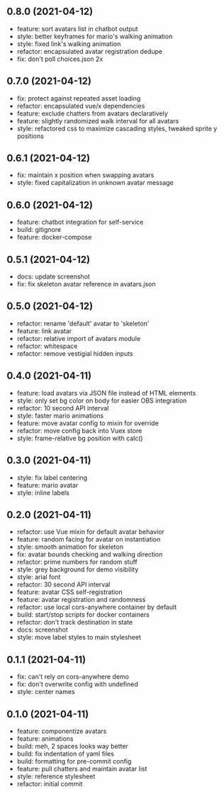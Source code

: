 ## 0.8.0 (2021-04-12)


- feature: sort avatars list in chatbot output
- style: better keyframes for mario's walking animation
- style: fixed link's walking animation
- refactor: encapsulated avatar registration dedupe
- fix: don't poll choices.json 2x

## 0.7.0 (2021-04-12)


- fix: protect against repeated asset loading
- refactor: encapsulated vue/x dependencies
- feature: exclude chatters from avatars declaratively
- feature: slightly randomized walk interval for all avatars
- style: refactored css to maximize cascading styles, tweaked sprite y positions

## 0.6.1 (2021-04-12)


- fix: maintain x position when swapping avatars
- style: fixed capitalization in unknown avatar message

## 0.6.0 (2021-04-12)


- feature: chatbot integration for self-service
- build: gitignore
- feature: docker-compose

## 0.5.1 (2021-04-12)


- docs: update screenshot
- fix: fix skeleton avatar reference in avatars.json

## 0.5.0 (2021-04-12)


- refactor: rename 'default' avatar to 'skeleton'
- feature: link avatar
- refactor: relative import of avatars module
- refactor: whitespace
- refactor: remove vestigial hidden inputs

## 0.4.0 (2021-04-11)


- feature: load avatars via JSON file instead of HTML elements
- style: only set bg color on body for easier OBS integration
- refactor: 10 second API interval
- style: faster mario animations
- feature: move avatar config to mixin for override
- refactor: move config back into Vuex store
- style: frame-relative bg position with calc()

## 0.3.0 (2021-04-11)


- style: fix label centering
- feature: mario avatar
- style: inline labels

## 0.2.0 (2021-04-11)


- refactor: use Vue mixin for default avatar behavior
- feature: random facing for avatar on instantiation
- style: smooth animation for skeleton
- fix: avatar bounds checking and walking direction
- refactor: prime numbers for random stuff
- style: grey background for demo visibility
- style: arial font
- refactor: 30 second API interval
- feature: avatar CSS self-registration
- feature: avatar registration and randomness
- refactor: use local cors-anywhere container by default
- build: start/stop scripts for docker containers
- refactor: don't track destination in state
- docs: screenshot
- style: move label styles to main stylesheet

## 0.1.1 (2021-04-11)


- fix: can't rely on cors-anywhere demo
- fix: don't overwrite config with undefined
- style: center names

## 0.1.0 (2021-04-11)


- feature: componentize avatars
- feature: animations
- build: meh, 2 spaces looks way better
- build: fix indentation of yaml files
- build: formatting for pre-commit config
- feature: pull chatters and maintain avatar list
- style: reference stylesheet
- refactor: initial commit
